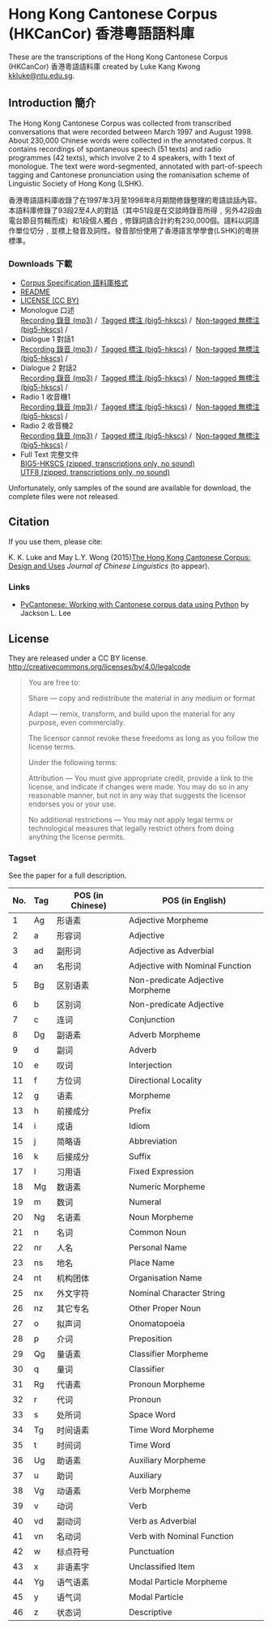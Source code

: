 # Hong Kong Cantonese Corpus (HKCanCor) 香港粵語語料庫

These are the transcriptions of the Hong Kong Cantonese Corpus
(HKCanCor) 香港粵語語料庫 created by Luke Kang Kwong <kkluke@ntu.edu.sg>.

## Introduction 簡介


The Hong Kong Cantonese Corpus was collected from transcribed
conversations that were recorded between March 1997 and August 1998.
About 230,000 Chinese words were collected in the annotated corpus. It
contains recordings of spontaneous speech (51 texts) and radio
programmes (42 texts), which involve 2 to 4 speakers, with 1 text of
monologue. The text were word-segmented, annotated with part-of-speech
tagging and Cantonese pronunciation using the romanisation scheme of
Linguistic Society of Hong Kong (LSHK).

香港粵語語料庫收錄了在1997年3月至1998年8月期間修錄整理的粵語談話內容。本語料庫修錄了93段2至4人的對話（其中51段是在交談時錄音所得﹐另外42段由電台節目剪輯而成）和1段個人獨白﹐修錄詞語合計約有230,000個。語料以詞語作單位切分﹐並標上發音及詞性。發音部份使用了香港語言學學會(LSHK)的粵拼標準。

### Downloads 下載

-   [Corpus Specification 語料庫格式](data/format_v.pdf)
-   [README](data/README)
-   [LICENSE (CC BY)](data/LICENSE)
-   Monologue 口述\
    [Recording 錄音 (mp3)](sample/m.mp3) /  [Tagged
    標注 (big5-hkscs)](sample/m_v.txt) /  [Non-tagged
    無標注 (big5-hkscs)](sample/m_h.txt) / 
-   Dialogue 1 對話1\
    [Recording 錄音 (mp3)](sample/d1.mp3) /  [Tagged
    標注 (big5-hkscs)](sample/d1_v.txt) /  [Non-tagged
    無標注 (big5-hkscs)](sample/d1_h.txt) / 
-   Dialogue 2 對話2\
    [Recording 錄音 (mp3)](sample/d2.mp3) /  [Tagged
    標注 (big5-hkscs)](sample/d2_v.txt) /  [Non-tagged
    無標注 (big5-hkscs)](sample/d2_h.txt) / 
-   Radio 1 收音機1\
    [Recording 錄音 (mp3)](sample/r1.mp3) /  [Tagged
    標注 (big5-hkscs)](sample/r1_v.txt) /  [Non-tagged
    無標注 (big5-hkscs)](sample/r1_h.txt) / 
-   Radio 2 收音機2\
    [Recording 錄音 (mp3)](sample/r2.mp3) /  [Tagged
    標注 (big5-hkscs)](sample/r2_v.txt) /  [Non-tagged
    無標注 (big5-hkscs)](sample/r2_h.txt) / 
-   Full Text 完整文件\
    [BIG5-HKSCS (zipped, transcriptions only,
    no sound)](data/hkcancor-big5hkscs.zip)\
    [UTF8 (zipped, transcriptions only,
    no sound)](data/hkcancor-utf8.zip)

Unfortunately, only samples of the sound are available for download, the complete files were not released.

## Citation
If you use them, please cite:

K. K. Luke and May L.Y. Wong (2015)[The Hong Kong Cantonese Corpus:
Design and Uses](data/LukeWong_Hong-Kong-Cantonese-Corpus.pdf) *Journal of Chinese Linguistics* (to appear).

### Links

-   [PyCantonese: Working with Cantonese corpus data using
    Python](https://github.com/jacksonllee/pycantonese) by Jackson L.
    Lee



## License
They are released under a CC BY license.
<http://creativecommons.org/licenses/by/4.0/legalcode>

> You are free to:
>
>   Share — copy and redistribute the material in any medium or format
>
>   Adapt — remix, transform, and build upon the material
>   for any purpose, even commercially.
> 
> The licensor cannot revoke these freedoms as long as you follow the license terms.
> 
> Under the following terms:
> 
>   Attribution — You must give appropriate credit, provide a link to
>   the license, and indicate if changes were made. You may do so in
>   any reasonable manner, but not in any way that suggests the
>   licensor endorses you or your use.
> 
>   No additional restrictions — You may not apply legal terms or
>   technological measures that legally restrict others from doing
>   anything the license permits.
> 

### Tagset

See the paper for a full description.

| No. | Tag | POS (in Chinese) | POS (in English)                 |
|-----|-----|------------------|----------------------------------|
| 1   | Ag  | 形语素           | Adjective Morpheme               |
| 2   | a   | 形容词           | Adjective                        |
| 3   | ad  | 副形词           | Adjective as Adverbial           |
| 4   | an  | 名形词           | Adjective with Nominal Function  |
| 5   | Bg  | 区别语素         | Non-predicate Adjective Morpheme |
| 6   | b   | 区别词           | Non-predicate Adjective          |
| 7   | c   | 连词             | Conjunction                      |
| 8   | Dg  | 副语素           | Adverb Morpheme                  |
| 9   | d   | 副词             | Adverb                           |
| 10  | e   | 叹词             | Interjection                     |
| 11  | f   | 方位词           | Directional Locality             |
| 12  | g   | 语素             | Morpheme                         |
| 13  | h   | 前接成分         | Prefix                           |
| 14  | i   | 成语             | Idiom                            |
| 15  | j   | 简略语           | Abbreviation                     |
| 16  | k   | 后接成分         | Suffix                           |
| 17  | l   | 习用语           | Fixed Expression                 |
| 18  | Mg  | 数语素           | Numeric Morpheme                 |
| 19  | m   | 数词             | Numeral                          |
| 20  | Ng  | 名语素           | Noun Morpheme                    |
| 21  | n   | 名词             | Common Noun                      |
| 22  | nr  | 人名             | Personal Name                    |
| 23  | ns  | 地名             | Place Name                       |
| 24  | nt  | 机构团体         | Organisation Name                |
| 25  | nx  | 外文字符         | Nominal Character String         |
| 26  | nz  | 其它专名         | Other Proper Noun                |
| 27  | o   | 拟声词           | Onomatopoeia                     |
| 28  | p   | 介词             | Preposition                      |
| 29  | Qg  | 量语素           | Classifier Morpheme              |
| 30  | q   | 量词             | Classifier                       |
| 31  | Rg  | 代语素           | Pronoun Morpheme                 |
| 32  | r   | 代词             | Pronoun                          |
| 33  | s   | 处所词           | Space Word                       |
| 34  | Tg  | 时间语素         | Time Word Morpheme               |
| 35  | t   | 时间词           | Time Word                        |
| 36  | Ug  | 助语素           | Auxiliary Morpheme               |
| 37  | u   | 助词             | Auxiliary                        |
| 38  | Vg  | 动语素           | Verb Morpheme                    |
| 39  | v   | 动词             | Verb                             |
| 40  | vd  | 副动词           | Verb as Adverbial                |
| 41  | vn  | 名动词           | Verb with Nominal Function       |
| 42  | w   | 标点符号         | Punctuation                      |
| 43  | x   | 非语素字         | Unclassified Item                |
| 44  | Yg  | 语气语素         | Modal Particle Morpheme          |
| 45  | y   | 语气词           | Modal Particle                   |
| 46  | z   | 状态词           | Descriptive                      |
